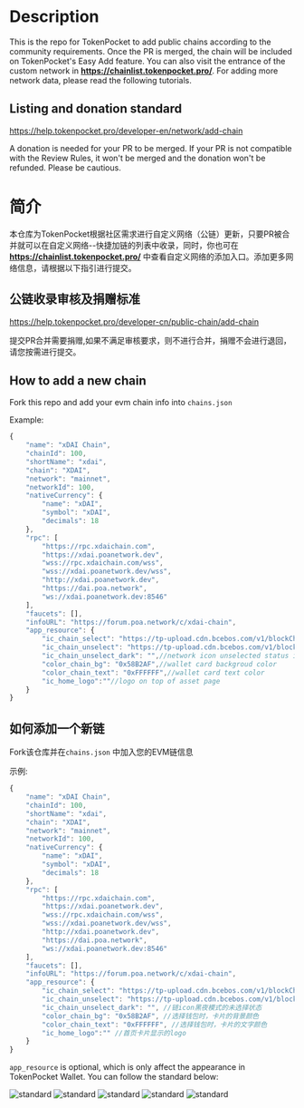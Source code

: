 # Description
This is the repo for TokenPocket to add public chains according to the community requirements. Once the PR is merged, the chain will be included on TokenPocket's Easy Add feature. You can also visit the entrance of the custom network in **https://chainlist.tokenpocket.pro/**. For adding more network data, please read the following tutorials.

## Listing and donation standard
https://help.tokenpocket.pro/developer-en/network/add-chain

A donation is needed for your PR to be merged. If your PR is not compatible with the Review Rules, it won't be merged and the donation won't be refunded. Please be cautious.


# 简介
本仓库为TokenPocket根据社区需求进行自定义网络（公链）更新，只要PR被合并就可以在自定义网络--快捷加链的列表中收录，同时，你也可在 **https://chainlist.tokenpocket.pro/** 中查看自定义网络的添加入口。添加更多网络信息，请根据以下指引进行提交。

## 公链收录审核及捐赠标准
https://help.tokenpocket.pro/developer-cn/public-chain/add-chain

提交PR合并需要捐赠,如果不满足审核要求，则不进行合并，捐赠不会进行退回，请您按需进行提交。

## How to add a new chain

Fork this repo and add your evm chain info into `chains.json` 

Example:

```javascript
{
    "name": "xDAI Chain",
    "chainId": 100,
    "shortName": "xdai",
    "chain": "XDAI",
    "network": "mainnet",
    "networkId": 100,
    "nativeCurrency": {
        "name": "xDAI",
        "symbol": "xDAI",
        "decimals": 18
    },
    "rpc": [
        "https://rpc.xdaichain.com",
        "https://xdai.poanetwork.dev",
        "wss://rpc.xdaichain.com/wss",
        "wss://xdai.poanetwork.dev/wss",
        "http://xdai.poanetwork.dev",
        "https://dai.poa.network",
        "ws://xdai.poanetwork.dev:8546"
    ],
    "faucets": [],
    "infoURL": "https://forum.poa.network/c/xdai-chain",
    "app_resource": {
        "ic_chain_select": "https://tp-upload.cdn.bcebos.com/v1/blockChain/xDAI/1.png",//network icon selected status
        "ic_chain_unselect": "https://tp-upload.cdn.bcebos.com/v1/blockChain/xDAI/0.png",//network icon unselected status in light mode
        "ic_chain_unselect_dark": "",//network icon unselected status in dark mode
        "color_chain_bg": "0x58B2AF",//wallet card backgroud color
        "color_chain_text": "0xFFFFFF",//wallet card text color
        "ic_home_logo":""//logo on top of asset page
    }
}
```

## 如何添加一个新链

Fork该仓库并在`chains.json` 中加入您的EVM链信息

示例:

```javascript
{
    "name": "xDAI Chain",
    "chainId": 100,
    "shortName": "xdai",
    "chain": "XDAI",
    "network": "mainnet",
    "networkId": 100,
    "nativeCurrency": {
        "name": "xDAI",
        "symbol": "xDAI",
        "decimals": 18
    },
    "rpc": [
        "https://rpc.xdaichain.com",
        "https://xdai.poanetwork.dev",
        "wss://rpc.xdaichain.com/wss",
        "wss://xdai.poanetwork.dev/wss",
        "http://xdai.poanetwork.dev",
        "https://dai.poa.network",
        "ws://xdai.poanetwork.dev:8546"
    ],
    "faucets": [],
    "infoURL": "https://forum.poa.network/c/xdai-chain",
    "app_resource": {
        "ic_chain_select": "https://tp-upload.cdn.bcebos.com/v1/blockChain/xDAI/1.png", //链icon选中状态
        "ic_chain_unselect": "https://tp-upload.cdn.bcebos.com/v1/blockChain/xDAI/0.png", //链icon白天模式的未选择状态
        "ic_chain_unselect_dark": "", //链icon黑夜模式的未选择状态
        "color_chain_bg": "0x58B2AF", //选择钱包时，卡片的背景颜色
        "color_chain_text": "0xFFFFFF", //选择钱包时，卡片的文字颜色
        "ic_home_logo":"" //首页卡片显示的logo
    }
}
```



`app_resource` is optional, which is only affect the appearance in TokenPocket Wallet. You can follow the standard below:


![standard](https://tp-statics.tokenpocket.pro/images/custom-chains-standard-11.png)
![standard](https://tp-statics.tokenpocket.pro/images/custom-chains-standard-12.png)
![standard](https://tp-statics.tokenpocket.pro/images/custom-chains-standard-13.png)
![standard](https://tp-statics.tokenpocket.pro/images/custom-chains-standard-14.png)
![standard](https://tp-statics.tokenpocket.pro/images/custom-chains-standard-15.png)

